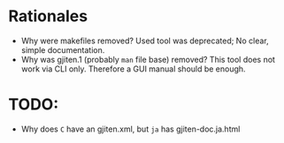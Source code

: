 Rationales
==========
- Why were makefiles removed?
   Used tool was deprecated; No clear, simple documentation.
- Why was gjiten.1 (probably `man` file base) removed?
   This tool does not work via CLI only. Therefore
   a GUI manual should be enough.
   
TODO:
=====
- Why does `C` have an gjiten.xml, but `ja` has gjiten-doc.ja.html
